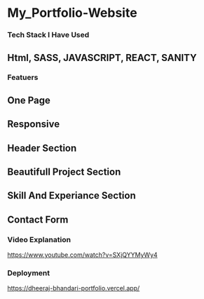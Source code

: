 ﻿# My_Portfolio-Website
 
### Tech Stack I Have Used

## Html, SASS, JAVASCRIPT, REACT, SANITY

### Featuers

## One Page
## Responsive
## Header Section 
## Beautifull Project Section
## Skill And Experiance Section
## Contact Form 




### Video Explanation 
https://www.youtube.com/watch?v=SXjQYYMyWy4

### Deployment 
https://dheeraj-bhandari-portfolio.vercel.app/


